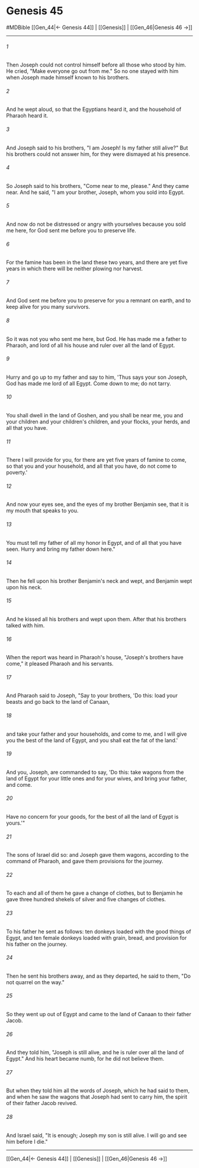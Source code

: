 # Genesis 45
#MDBible
[[Gen_44|← Genesis 44]] | [[Genesis]] | [[Gen_46|Genesis 46 →]]

***

###### 1 
Then Joseph could not control himself before all those who stood by him. He cried, "Make everyone go out from me." So no one stayed with him when Joseph made himself known to his brothers. 

###### 2 
And he wept aloud, so that the Egyptians heard it, and the household of Pharaoh heard it. 

###### 3 
And Joseph said to his brothers, "I am Joseph! Is my father still alive?" But his brothers could not answer him, for they were dismayed at his presence. 

###### 4 
So Joseph said to his brothers, "Come near to me, please." And they came near. And he said, "I am your brother, Joseph, whom you sold into Egypt. 

###### 5 
And now do not be distressed or angry with yourselves because you sold me here, for God sent me before you to preserve life. 

###### 6 
For the famine has been in the land these two years, and there are yet five years in which there will be neither plowing nor harvest. 

###### 7 
And God sent me before you to preserve for you a remnant on earth, and to keep alive for you many survivors. 

###### 8 
So it was not you who sent me here, but God. He has made me a father to Pharaoh, and lord of all his house and ruler over all the land of Egypt. 

###### 9 
Hurry and go up to my father and say to him, 'Thus says your son Joseph, God has made me lord of all Egypt. Come down to me; do not tarry. 

###### 10 
You shall dwell in the land of Goshen, and you shall be near me, you and your children and your children's children, and your flocks, your herds, and all that you have. 

###### 11 
There I will provide for you, for there are yet five years of famine to come, so that you and your household, and all that you have, do not come to poverty.' 

###### 12 
And now your eyes see, and the eyes of my brother Benjamin see, that it is my mouth that speaks to you. 

###### 13 
You must tell my father of all my honor in Egypt, and of all that you have seen. Hurry and bring my father down here." 

###### 14 
Then he fell upon his brother Benjamin's neck and wept, and Benjamin wept upon his neck. 

###### 15 
And he kissed all his brothers and wept upon them. After that his brothers talked with him. 

###### 16 
When the report was heard in Pharaoh's house, "Joseph's brothers have come," it pleased Pharaoh and his servants. 

###### 17 
And Pharaoh said to Joseph, "Say to your brothers, 'Do this: load your beasts and go back to the land of Canaan, 

###### 18 
and take your father and your households, and come to me, and I will give you the best of the land of Egypt, and you shall eat the fat of the land.' 

###### 19 
And you, Joseph, are commanded to say, 'Do this: take wagons from the land of Egypt for your little ones and for your wives, and bring your father, and come. 

###### 20 
Have no concern for your goods, for the best of all the land of Egypt is yours.'" 

###### 21 
The sons of Israel did so: and Joseph gave them wagons, according to the command of Pharaoh, and gave them provisions for the journey. 

###### 22 
To each and all of them he gave a change of clothes, but to Benjamin he gave three hundred shekels of silver and five changes of clothes. 

###### 23 
To his father he sent as follows: ten donkeys loaded with the good things of Egypt, and ten female donkeys loaded with grain, bread, and provision for his father on the journey. 

###### 24 
Then he sent his brothers away, and as they departed, he said to them, "Do not quarrel on the way." 

###### 25 
So they went up out of Egypt and came to the land of Canaan to their father Jacob. 

###### 26 
And they told him, "Joseph is still alive, and he is ruler over all the land of Egypt." And his heart became numb, for he did not believe them. 

###### 27 
But when they told him all the words of Joseph, which he had said to them, and when he saw the wagons that Joseph had sent to carry him, the spirit of their father Jacob revived. 

###### 28 
And Israel said, "It is enough; Joseph my son is still alive. I will go and see him before I die." 

***

[[Gen_44|← Genesis 44]] | [[Genesis]] | [[Gen_46|Genesis 46 →]]
